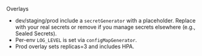 Overlays

- dev/staging/prod include a `secretGenerator` with a placeholder. Replace with your real secrets or remove if you manage secrets elsewhere (e.g., Sealed Secrets).
- Per-env `LOG_LEVEL` is set via `configMapGenerator`.
- Prod overlay sets replicas=3 and includes HPA.

